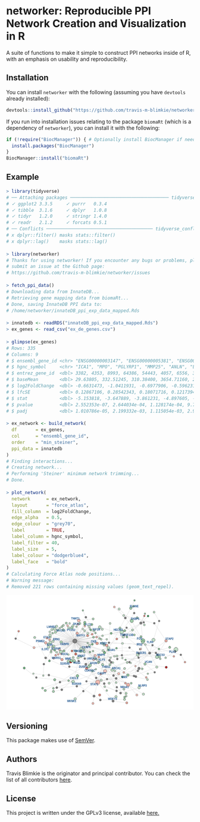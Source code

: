 # networker: Reproducible PPI Network Creation and Visualization in R

A suite of functions to make it simple to construct PPI networks inside of R,
with an emphasis on usability and reproducibility.

## Installation
You can install `networker` with the following (assuming you have `devtools`
already installed):
```r
devtools::install_github("https://github.com/travis-m-blimkie/networker")
```

If you run into installation issues relating to the package `biomaRt` (which is
a dependency of `networker`), you can install it with the following:
```r
if (!require("BiocManager")) { # Optionally install BiocManager if needed
  install.packages("BiocManager")
}
BiocManager::install("biomaRt")
```

## Example
```r
> library(tidyverse)
# ── Attaching packages ───────────────────────────────────── tidyverse 1.3.1 ──
# ✓ ggplot2 3.3.5     ✓ purrr   0.3.4
# ✓ tibble  3.1.6     ✓ dplyr   1.0.8
# ✓ tidyr   1.2.0     ✓ stringr 1.4.0
# ✓ readr   2.1.2     ✓ forcats 0.5.1
# ── Conflicts ──────────────────────────────────────── tidyverse_conflicts() ──
# x dplyr::filter() masks stats::filter()
# x dplyr::lag()    masks stats::lag()

> library(networker)
# Thanks for using networker! If you encounter any bugs or problems, please 
# submit an issue at the Github page: 
# https://github.com/travis-m-blimkie/networker/issues

> fetch_ppi_data()
# Downloading data from InnateDB...
# Retrieving gene mapping data from biomaRt...                                                      
# Done, saving InnateDB PPI data to:
# /home/networker/innateDB_ppi_exp_data_mapped.Rds

> innatedb <- readRDS("innateDB_ppi_exp_data_mapped.Rds")
> ex_genes <- read_csv("ex_de_genes.csv")

> glimpse(ex_genes)
# Rows: 335
# Columns: 9
# $ ensembl_gene_id <chr> "ENSG00000003147", "ENSG00000005381", "ENSG0000000843…
# $ hgnc_symbol     <chr> "ICA1", "MPO", "PGLYRP1", "MMP25", "ANLN", "LTF", "SL…
# $ entrez_gene_id  <dbl> 3382, 4353, 8993, 64386, 54443, 4057, 6556, 3082, 230…
# $ baseMean        <dbl> 29.63805, 332.51245, 310.38400, 3654.71160, 22.31823,…
# $ log2FoldChange  <dbl> -0.6631473, -1.0411931, -0.6977906, -0.5962315, -0.68…
# $ lfcSE           <dbl> 0.12867106, 0.28542343, 0.18071716, 0.12173940, 0.205…
# $ stat            <dbl> -5.153818, -3.647889, -3.861231, -4.897605, -3.332848…
# $ pvalue          <dbl> 2.552353e-07, 2.644034e-04, 1.128174e-04, 9.701195e-0…
# $ padj            <dbl> 1.010786e-05, 2.199332e-03, 1.115054e-03, 2.965279e-0…

> ex_network <- build_network(
  df       = ex_genes,
  col      = "ensembl_gene_id",
  order    = "min_steiner",
  ppi_data = innatedb
)
# Finding interactions...
# Creating network...
# Performing 'Steiner' minimum network trimming...
# Done.

> plot_network(
  network      = ex_network,
  layout       = "force_atlas",
  fill_column  = log2FoldChange,
  edge_alpha   = 0.5,
  edge_colour  = "grey70",
  label        = TRUE,
  label_column = hgnc_symbol,
  label_filter = 40,
  label_size   = 5,
  label_colour = "dodgerblue4",
  label_face   = "bold"
)
# Calculating Force Atlas node positions...
# Warning message:
# Removed 221 rows containing missing values (geom_text_repel).
```

![](man/figures/network_example.png)

## Versioning
This package makes use of [SemVer](https://semver.org/).

## Authors
Travis Blimkie is the originator and principal contributor. You can check the
list of all contributors [here](https://github.com/travis-m-blimkie/networker/graphs/contributors).

## License
This project is written under the GPLv3 license, available
[here.](https://github.com/travis-m-blimkie/networker/blob/main/LICENSE.md)
